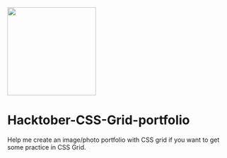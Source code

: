
<img src="https://media.giphy.com/media/13HBDT4QSTpveU/giphy.gif" width="200" height="200" />

# Hacktober-CSS-Grid-portfolio
Help me create an image/photo portfolio with CSS grid if you want to get some practice in CSS Grid.
